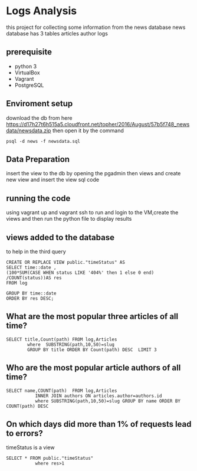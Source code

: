 # Logs Analysis
this project for collecting some information from the news database 
news database has 3 tables 
articles 
author
logs
## prerequisite
- python 3
- VirtualBox
- Vagrant
- PostgreSQL 
## Enviroment setup
download the db from here 
https://d17h27t6h515a5.cloudfront.net/topher/2016/August/57b5f748_newsdata/newsdata.zip
then open it by the command
```
psql -d news -f newsdata.sql
```
## Data Preparation
insert the view to the db by opening the pgadmin then views and create new view and insert the view sql code
## running the code 
using vagrant up and vagrant ssh to run and login to the VM,create the views and then run the python file to display results

## views added to the database 
to help in the third query 
```
CREATE OR REPLACE VIEW public."timeStatus" AS
SELECT time::date , 
(100*SUM(CASE WHEN status LIKE '404%' then 1 else 0 end) /COUNT(status))AS res
FROM log

GROUP BY time::date
ORDER BY res DESC;
```
## What are the most popular three articles of all time?
```
SELECT title,Count(path) FROM log,Articles 
        where  SUBSTRING(path,10,50)=slug 
        GROUP BY title ORDER BY Count(path) DESC  LIMIT 3
```
## Who are the most popular article authors of all time?

```
SELECT name,COUNT(path)  FROM log,Articles
           INNER JOIN authors ON articles.author=authors.id
           where SUBSTRING(path,10,50)=slug GROUP BY name ORDER BY COUNT(path) DESC
```

## On which days did more than 1% of requests lead to errors?
timeStatus is a view 
```
SELECT * FROM public."timeStatus"
           where res>1
```
